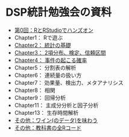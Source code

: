 # DSP統計勉強会の資料

- [第0回：RとRStudioでハンズオン](https://github.com/iypod/DSPsession/blob/master/docs/session0_RStudio.md)
- Chapter1： Rで遊ぶ
- [Chapter2： 統計の基礎](https://github.com/iypod/DSPsession/blob/master/docs/session2_Chapter2.md)
- [Chapter3： 2項分布、検定、信頼区間](https://github.com/iypod/DSPsession/blob/master/docs/Chapter3.md)
- [Chapter4： 事件の起こる確率](https://github.com/iypod/DSPsession/blob/master/docs/Chapter4.md)
- Chapter5： 分割表の解析
- Chapter6： 連続量の扱い方
- Chapter7： 効果量、検出力、メタアナリシス
- Chapter8： 相関
- Chapter9： 回帰分析
- Chapter11： 主成分分析と因子分析
- Chapter13： 生存時間解析
- [その他：ワイン(のデータ)を味わう](https://github.com/iypod/DSPsession/blob/master/docs/Wine_data.md)
- [その他：教科書の全Rコード](https://github.com/okumuralab/RforFun/blob/master/code.md)
